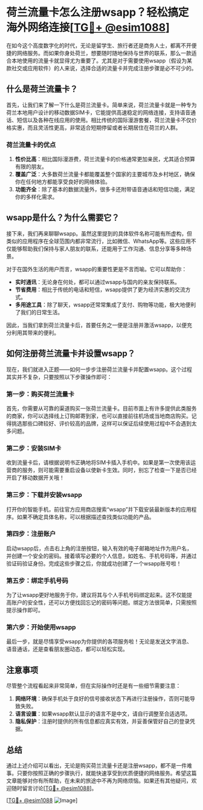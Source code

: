 # 荷兰流量卡怎么注册wsapp？轻松搞定海外网络连接[[TG💪+ @esim1088](https://t.me/s/esim1088)]

在如今这个高度数字化的时代，无论是留学生、旅行者还是商务人士，都离不开便捷的网络服务。而如果你身处荷兰，想要随时随地保持与世界的联系，那么一款适合本地使用的流量卡就显得尤为重要了。尤其是对于需要使用wsapp（假设为某款社交或应用软件）的人来说，选择合适的流量卡并完成注册步骤是必不可少的。

## 什么是荷兰流量卡？

首先，让我们来了解一下什么是荷兰流量卡。简单来说，荷兰流量卡就是一种专为荷兰本地用户设计的移动数据SIM卡，它能提供高速稳定的网络连接，支持语音通话、短信以及各种在线应用的使用。相比传统的国际漫游套餐，荷兰流量卡不仅价格实惠，而且灵活性更高，非常适合短期停留或者长期居住在荷兰的人群。

### 荷兰流量卡的优点

1. **性价比高**：相比国际漫游费，荷兰流量卡的价格通常更加亲民，尤其适合预算有限的朋友。
2. **覆盖广泛**：大多数荷兰流量卡都能覆盖整个国家的主要城市及乡村地区，确保你在任何地方都能享受良好的网络体验。
3. **功能齐全**：除了基本的数据流量外，很多卡还附带语音通话和短信功能，满足你的多样化需求。

## wsapp是什么？为什么需要它？

接下来，我们再来聊聊wsapp。虽然这里提到的具体软件名称可能有所虚构，但类似的应用程序在全球范围内都非常流行，比如微信、WhatsApp等。这些应用不仅能够帮助我们保持与家人朋友的联系，还能用于工作沟通、信息分享等多种场景。

对于在国外生活的用户而言，wsapp的重要性更是不言而喻。它可以帮助你：
- **实时通讯**：无论身在何处，都可以通过wsapp与国内的亲友保持联系。
- **节省费用**：相比于传统的电话和短信，wsapp提供了更为经济实惠的交流方式。
- **多用途工具**：除了聊天，wsapp还常常集成了支付、购物等功能，极大地便利了我们的日常生活。

因此，当我们拿到荷兰流量卡后，首要任务之一便是注册并激活wsapp，以便充分利用其带来的便利。

## 如何注册荷兰流量卡并设置wsapp？

现在，我们就进入正题——如何一步步注册荷兰流量卡并配置wsapp。这个过程其实并不复杂，只要按照以下步骤操作即可：

### 第一步：购买荷兰流量卡
首先，你需要从可靠的渠道购买一张荷兰流量卡。目前市面上有许多提供此类服务的商家，你可以选择线上订购邮寄到家，也可以直接前往机场或当地商店购买。记得挑选那些口碑较好、评价较高的品牌，这样可以保证后续使用过程中不会遇到太多问题。

### 第二步：安装SIM卡
收到流量卡后，请根据说明书正确地将SIM卡插入手机中。如果是第一次使用该运营商的服务，则可能需要重启设备以使新卡生效。同时，别忘了检查一下是否已经开启了移动数据开关哦！

### 第三步：下载并安装wsapp
打开你的智能手机，前往官方应用商店搜索“wsapp”并下载安装最新版本的应用程序。如果不确定具体名称，可以根据描述查找类似功能的产品。

### 第四步：注册账户
启动wsapp后，点击右上角的注册按钮，输入有效的电子邮箱地址作为用户名，并创建一个安全的密码。接着填写必要的个人信息，如姓名、手机号码等，并通过验证码验证身份。完成这些步骤之后，你就成功创建了一个wsapp账号啦！

### 第五步：绑定手机号码
为了让wsapp更好地服务于你，建议将其与个人手机号码绑定起来。这不仅能提高账户的安全性，还可以方便找回忘记的密码等问题。绑定方法很简单，只需按照提示操作即可。

### 第六步：开始使用wsapp
最后一步，就是尽情享受wsapp为你提供的各项服务啦！无论是发送文字消息、语音通话，还是查看朋友圈动态，都可以轻松实现。

## 注意事项

尽管整个流程看起来非常简单，但在实际操作时还是有一些细节需要注意：

1. **网络环境**：确保手机处于良好的信号接收状态下再进行注册操作，否则可能导致失败。
2. **语言设置**：如果wsapp默认显示的语言不是中文，请自行调整至合适选项。
3. **隐私保护**：注册时提供的所有信息都应真实有效，并妥善保管好自己的登录凭据。

## 总结

通过上述介绍可以看出，无论是购买荷兰流量卡还是注册wsapp，都不是一件难事。只要你按照正确的步骤执行，就能快速享受到优质便捷的网络服务。希望这篇文章能够对你有所帮助，在未来的旅途中不再为网络烦恼。如果还有其他疑问，欢迎随时留言讨论[[TG💪+ @esim1088](https://t.me/s/esim1088)]。

[[TG💪+ @esim1088](https://t.me/s/esim1088) ![Image](https://i.postimg.cc/4NQfJmqS/Snipaste-2025-05-13-00-14-12.png)]